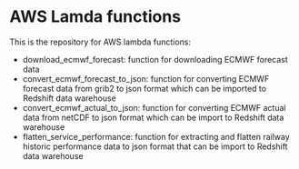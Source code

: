 # AWS Lamda functions

This is the repository for AWS lambda functions:
* download_ecmwf_forecast: function for downloading ECMWF forecast data
* convert_ecmwf_forecast_to_json: function for converting ECMWF forecast data from grib2 to json format which can be imported to Redshift data warehouse
* convert_ecmwf_actual_to_json: function for converting ECMWF actual data from netCDF to json format which can be import to Redshift data warehouse
* flatten_service_performance: function for extracting and flatten railway historic performance data to json format that can be import to Redshift data warehouse